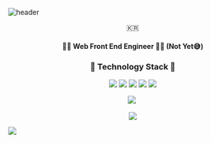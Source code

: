 ![header](https://capsule-render.vercel.app/api?type=soft&color=auto&height=150&section=header&text=YoonSangJoon&fontSize=70&animation=twinkling)

<p align="center">🇰🇷</p>

<h4 align="center">👨‍💻 Web Front End Engineer 👨‍💻 (Not Yet😅)</center>

<h3 align="center">🧰 Technology Stack 🧰</h3>
<p align="center">
  <img src='https://img.shields.io/badge/-HTML-D35936?logo=HTML5&logoColor=white&style=flat'/>
  <img src='https://img.shields.io/badge/-CSS-3372B1?logo=CSS3&logoColor=white&style=flat'/>
  <img src='https://img.shields.io/badge/-JavaScript-F3DF51?logo=javascript&logoColor=white&style=flat'/>
  <img src='https://img.shields.io/badge/-Python-4675A6?logo=python&logoColor=white&style=flat'/>
  <img src='https://img.shields.io/badge/-ReactJs-61DAFB?logo=react&logoColor=white&style=flat'/>
</p>

<p align="center">
  <a href="https://velog.io/@arthur"><img src="https://img.shields.io/badge/Tech%20Blog-11B48A?style=flat-square&logo=Vimeo&logoColor=white&link=https://velog.io/@arthur"/></a>&nbsp
</p>
<p align="center">
  <a href="https://hits.seeyoufarm.com"><img src="https://hits.seeyoufarm.com/api/count/incr/badge.svg?url=https%3A%2F%2Fgithub.com&count_bg=%23000000&title_bg=%239BA1FF&icon=&icon_color=%23C4C2E9&title=hits&edge_flat=true"/></a>
</p>

<a href="https://hits.seeyoufarm.com"><img src="https://hits.seeyoufarm.com/api/count/incr/badge.svg?url=https%3A%2F%2Fgithub.com%2Fhighjoon&count_bg=%23000000&title_bg=%238D93E7&icon=&icon_color=%23FFFFFF&title=today&edge_flat=true"/></a>
